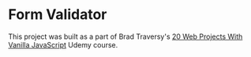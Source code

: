 # Form Validator

This project was built as a part of Brad Traversy's [20 Web Projects With Vanilla JavaScript](https://www.udemy.com/course/web-projects-with-vanilla-javascript/) Udemy course.
